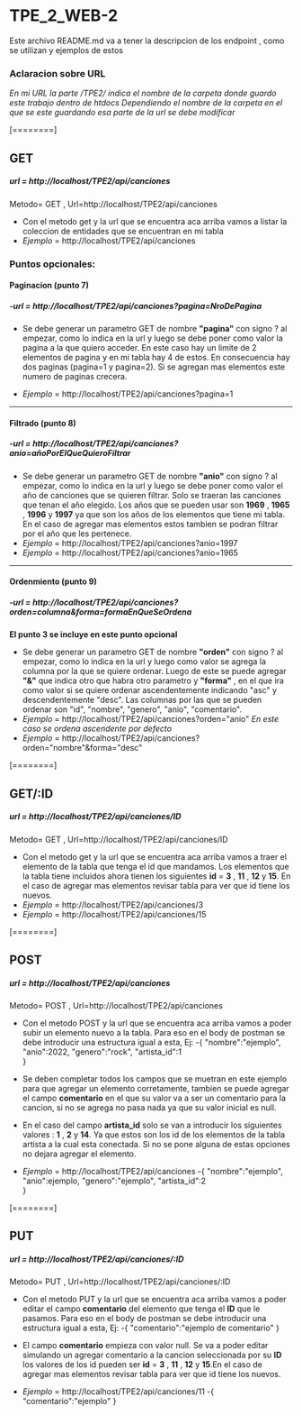 # TPE_2_WEB-2

Este archivo README.md  va a tener la descripcion de los endpoint , como se utilizan y ejemplos de estos

### Aclaracion sobre URL
*En mi URL la parte /TPE2/ indica el nombre de la carpeta donde guardo este trabajo dentro de htdocs*
*Dependiendo el nombre de la carpeta en el que se este guardando esa parte de la url se debe modificar*

[========]


## GET
#####  url = http://localhost/TPE2/api/canciones
Metodo= GET , Url=http://localhost/TPE2/api/canciones

- Con el metodo get y la url que se encuentra aca arriba vamos a listar la coleccion de entidades que se encuentran en mi tabla
- *Ejemplo* = http://localhost/TPE2/api/canciones


### Puntos opcionales:
#### Paginacion (punto 7)
##### -url = http://localhost/TPE2/api/canciones?pagina=NroDePagina
- Se debe generar un parametro GET de nombre **"pagina"** con signo ? al empezar, como lo indica en la url y luego se debe poner como valor la pagina a la que quiero acceder. En este caso hay un limite de 2 elementos de pagina y en mi tabla hay 4 de estos. En consecuencia hay dos paginas (pagina=1 y pagina=2). Si se agregan mas elementos este numero de paginas crecera.

- *Ejemplo* = http://localhost/TPE2/api/canciones?pagina=1

------------

#### Filtrado (punto 8)
##### -url = http://localhost/TPE2/api/canciones?anio=añoPorElQueQuieroFiltrar
- Se debe generar un parametro GET de nombre **"anio"** con signo ? al empezar, como lo indica en la url y luego se debe poner como valor el año de canciones que se quieren filtrar. Solo se traeran las canciones que tenan el año elegido. Los años que se pueden usar son **1969** , **1965** , **1996** y **1997** ya que son los años de los elementos que tiene mi tabla. En el caso de agregar mas elementos estos tambien se podran filtrar por el año que les pertenece.
- *Ejemplo* = http://localhost/TPE2/api/canciones?anio=1997
- *Ejemplo* = http://localhost/TPE2/api/canciones?anio=1965

------------

#### Ordenmiento (punto 9)
##### -url = http://localhost/TPE2/api/canciones?orden=columna&forma=formaEnQueSeOrdena
**El punto 3 se incluye en este punto opcional**
- Se debe generar un parametro GET de nombre **"orden"** con signo ? al empezar, como lo indica en la url y luego como valor se agrega la columna por la que se quiere ordenar. Luego de este se puede agregar **"&"** que indica otro que habra otro parametro y **"forma"** , en el que ira como valor si se quiere ordenar ascendentemente indicando "asc" y descendentemente "desc". Las columnas por las que se pueden ordenar son "id", "nombre", "genero", "anio", "comentario".
- *Ejemplo* = http://localhost/TPE2/api/canciones?orden="anio"
*En este caso se ordena ascendente por defecto*
- *Ejemplo* = http://localhost/TPE2/api/canciones?orden="nombre"&forma="desc"

[========]


## GET/:ID
#####  url = http://localhost/TPE2/api/canciones/ID
Metodo= GET , Url=http://localhost/TPE2/api/canciones/ID

- Con el metodo get y la url que se encuentra aca arriba vamos a traer el elemento de la tabla que tenga el id que mandamos.  Los elementos que la tabla tiene incluidos ahora tienen los siguientes **id** = **3** , **11** , **12** y **15**. En el caso de agregar mas elementos revisar tabla para ver que id tiene los nuevos.
- *Ejemplo* = http://localhost/TPE2/api/canciones/3
- *Ejemplo* = http://localhost/TPE2/api/canciones/15

[========]

## POST
#####  url = http://localhost/TPE2/api/canciones
Metodo= POST , Url=http://localhost/TPE2/api/canciones

- Con el metodo POST y la url que se encuentra aca arriba vamos a poder subir un elemento nuevo a la tabla. Para eso en el body de postman se debe introducir una estructura igual a esta, 
Ej:
-{
    "nombre":"ejemplo",
    "anio":2022,
    "genero":"rock",
    "artista_id":1  
}

- Se deben completar todos los campos que se muetran en este ejemplo para que agregar un elemento corretamente, tambien se puede agregar el campo **comentario** en el que su valor va a ser un comentario para la cancion, si no se agrega no pasa nada ya que su valor inicial es null.
- En el caso del campo **artista_id** solo se van a introducir los siguientes valores : **1** , **2** y **14**. Ya que estos son los id de los elementos de la tabla artista a la cual esta conectada. Si no se pone alguna de estas opciones no dejara agregar el elemento.

- *Ejemplo* = http://localhost/TPE2/api/canciones
-{
    "nombre":"ejemplo",
    "anio":ejemplo,
    "genero":"ejemplo",
    "artista_id":2  
}

[========]

## PUT
#####  url = http://localhost/TPE2/api/canciones/:ID
Metodo= PUT , Url=http://localhost/TPE2/api/canciones/:ID

- Con el metodo PUT y la url que se encuentra aca arriba vamos a poder editar el campo **comentario** del elemento que tenga el **ID** que le pasamos. Para eso en el body de postman se debe introducir una estructura igual a esta, 
Ej:
-{
    "comentario":"ejemplo de comentario"
}

- El campo **comentario** empieza con valor null. Se va a poder editar simulando un agregar comentario a la cancion seleccionada por su **ID** los valores de los id pueden ser **id** = **3** , **11** , **12** y **15**.En el caso de agregar mas elementos revisar tabla para ver que id tiene los nuevos.

- *Ejemplo* = http://localhost/TPE2/api/canciones/11
-{
    "comentario":"ejemplo"
}
